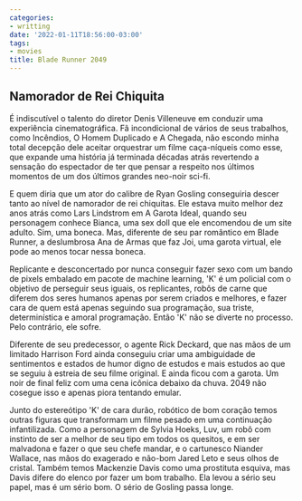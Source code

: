 ```yaml
---
categories:
- writting
date: '2022-01-11T18:56:00-03:00'
tags:
- movies
title: Blade Runner 2049
---
```


## Namorador de Rei Chiquita

É indiscutível o talento do diretor Denis Villeneuve em conduzir uma experiência cinematográfica. Fã incondicional de vários de seus trabalhos, como Incêndios, O Homem Duplicado e A Chegada, não escondo minha total decepção dele aceitar orquestrar um filme caça-níqueis como esse, que expande uma história já terminada décadas atrás revertendo a sensação do espectador de ter que pensar a respeito nos últimos momentos de um dos últimos grandes neo-noir sci-fi.

E quem diria que um ator do calibre de Ryan Gosling conseguiria descer tanto ao nível de namorador de rei chiquitas. Ele estava muito melhor dez anos atrás como Lars Lindstrom em A Garota Ideal, quando seu personagem conhece Bianca, uma sex doll que ele encomendou de um site adulto. Sim, uma boneca. Mas, diferente de seu par romântico em Blade Runner, a deslumbrosa Ana de Armas que faz Joi, uma garota virtual, ele pode ao menos tocar nessa boneca.

Replicante e desconcertado por nunca conseguir fazer sexo com um bando de pixels embalado em pacote de machine learning, 'K' é um policial com o objetivo de perseguir seus iguais, os replicantes, robôs de carne que diferem dos seres humanos apenas por serem criados e melhores, e fazer cara de quem está apenas seguindo sua programação, sua triste, determinística e amoral programação. Então 'K' não se diverte no processo. Pelo contrário, ele sofre.

Diferente de seu predecessor, o agente Rick Deckard, que nas mãos de um limitado Harrison Ford ainda conseguiu criar uma ambiguidade de sentimentos e estados de humor digno de estudos e mais estudos ao que se seguiu à estreia de seu filme original. E ainda ficou com a garota. Um noir de final feliz com uma cena icônica debaixo da chuva. 2049 não cosegue isso e apenas piora tentando emular.

Junto do estereótipo 'K' de cara durão, robótico de bom coração temos outras figuras que transformam um filme pesado em uma continuação infantilizada. Como a personagem de Sylvia Hoeks, Luv, um robô com instinto de ser a melhor de seu tipo em todos os quesitos, e em ser malvadona e fazer o que seu chefe mandar, e o cartunesco Niander Wallace, nas mãos do exagerado e não-bom Jared Leto e seus olhos de cristal. Também temos Mackenzie Davis como uma prostituta esquiva, mas Davis difere do elenco por fazer um bom trabalho. Ela levou a sério seu papel, mas é um sério bom. O sério de Gosling passa longe.